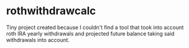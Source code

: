 # rothwithdrawcalc

Tiny project created because I couldn't find a tool that took into account roth IRA yearly withdrawals and projected future balance taking said withdrawals into account. 
